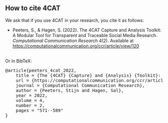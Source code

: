 ## How to cite 4CAT

We ask that if you use 4CAT in your research, you cite it as follows:

* Peeters, S., & Hagen, S. (2022). The 4CAT Capture and Analysis Toolkit: A Modular Tool for Transparent and
  Traceable Social Media Research. *Computational Communication Research* 4(2). Available at 
  https://computationalcommunication.org/ccr/article/view/120

<br>Or in BibTeX:

<pre>
@article{peeters_4cat_2022,
	title = {The {4CAT} {Capture} and {Analysis} {Toolkit}: {A} {Modular} {Tool} for {Transparent} and {Traceable} {Social} {Media} {Research}},
	url = {https://computationalcommunication.org/ccr/article/view/120},
	journal = {Computational Communication Research},
	author = {Peeters, Stijn and Hagen, Sal},
    year = 2022,
    volume = 4,
    number = 2,
    pages = "571--589"
}
</pre>